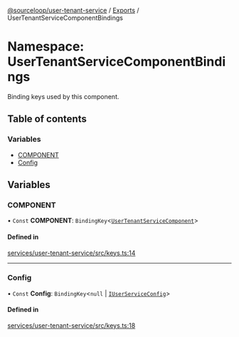 [@sourceloop/user-tenant-service](../README.md) / [Exports](../modules.md) / UserTenantServiceComponentBindings

# Namespace: UserTenantServiceComponentBindings

Binding keys used by this component.

## Table of contents

### Variables

- [COMPONENT](UserTenantServiceComponentBindings.md#component)
- [Config](UserTenantServiceComponentBindings.md#config)

## Variables

### COMPONENT

• `Const` **COMPONENT**: `BindingKey`<[`UserTenantServiceComponent`](../classes/UserTenantServiceComponent.md)\>

#### Defined in

[services/user-tenant-service/src/keys.ts:14](https://github.com/sourcefuse/loopback4-microservice-catalog/blob/93a7f917/services/user-tenant-service/src/keys.ts#L14)

___

### Config

• `Const` **Config**: `BindingKey`<``null`` \| [`IUserServiceConfig`](../interfaces/IUserServiceConfig.md)\>

#### Defined in

[services/user-tenant-service/src/keys.ts:18](https://github.com/sourcefuse/loopback4-microservice-catalog/blob/93a7f917/services/user-tenant-service/src/keys.ts#L18)

